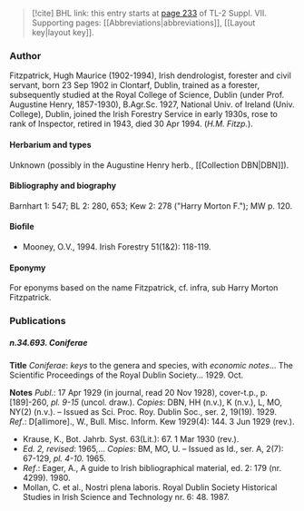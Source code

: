 > [!cite] BHL link: this entry starts at [page 233](https://www.biodiversitylibrary.org/item/103834#page/255/mode/1up) of TL-2 Suppl. VII.
> Supporting pages: [[Abbreviations|abbreviations]], [[Layout key|layout key]].

### Author

Fitzpatrick, Hugh Maurice (1902-1994), Irish dendrologist, forester and civil servant, born 23 Sep 1902 in Clontarf, Dublin, trained as a forester, subsequently studied at the Royal College of Science, Dublin (under Prof. Augustine Henry, 1857-1930), B.Agr.Sc. 1927, National Univ. of Ireland (Univ. College), Dublin, joined the Irish Forestry Service in early 1930s, rose to rank of Inspector, retired in 1943, died 30 Apr 1994. (*H.M. Fitzp.*).

#### Herbarium and types

Unknown (possibly in the Augustine Henry herb., [[Collection DBN|DBN]]).

#### Bibliography and biography

Barnhart 1: 547; BL 2: 280, 653; Kew 2: 278 ("Harry Morton F."); MW p. 120.

#### Biofile

- Mooney, O.V., 1994. Irish Forestry 51(1&2): 118-119.

#### Eponymy

For eponyms based on the name Fitzpatrick, cf. infra, sub Harry Morton Fitzpatrick.

### Publications

##### n.34.693. Coniferae

**Title**
*Coniferae*: *keys* to the genera and species, with *economic notes*... The Scientific Proceedings of the Royal Dublin Society... 1929. Oct.

**Notes**
*Publ*.: 17 Apr 1929 (in journal, read 20 Nov 1928), cover-t.p., p. \[189\]-260, *pl. 9-15* (uncol. draw.). *Copies*: DBN, HH (n.v.), K (n.v.), L, MO, NY(2) (n.v.). – Issued as Sci. Proc. Roy. Dublin Soc., ser. 2, 19(19). 1929.
*Ref*.: D\[allimore\]., W., Bull. Misc. Inform. Kew 1929(4): 144. 3 Jun 1929 (rev.).
- Krause, K., Bot. Jahrb. Syst. 63(Lit.): 67. 1 Mar 1930 (rev.).
- *Ed. 2, revised*: 1965,... *Copies*: BM, MO, U. – Issued as Id., ser. A, 2(7): 67-129, *pl. 4-10.* 1965.
- *Ref*.: Eager, A., A guide to Irish bibliographical material, ed. 2: 179 (nr. 4299). 1980.
- Mollan, C. et al., Nostri plena laboris. Royal Dublin Society Historical Studies in Irish Science and Technology nr. 6: 48. 1987.

